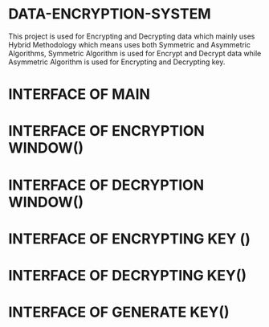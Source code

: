 # DATA-ENCRYPTION-SYSTEM
This project is used for Encrypting and Decrypting data which mainly uses Hybrid Methodology which means uses both Symmetric and Asymmetric Algorithms, Symmetric Algorithm is used for Encrypt and Decrypt data while Asymmetric Algorithm is used for Encrypting and Decrypting key.
# INTERFACE OF MAIN
# INTERFACE OF ENCRYPTION WINDOW()
# INTERFACE OF DECRYPTION WINDOW()
# INTERFACE OF ENCRYPTING KEY ()
# INTERFACE OF DECRYPTING KEY()
# INTERFACE OF GENERATE KEY()
